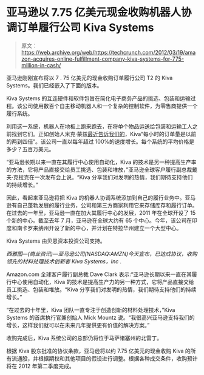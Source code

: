 # 亚马逊以 7.75 亿美元现金收购机器人协调订单履行公司 Kiva Systems

> 原文：<https://web.archive.org/web/https://techcrunch.com/2012/03/19/amazon-acquires-online-fulfillment-company-kiva-systems-for-775-million-in-cash/>

亚马逊刚刚宣布将以 7 . 75 亿美元的现金收购订单履行公司 T2 的 Kiva Systems。我们已经嵌入了下面的版本。

Kiva Systems 的互连硬件和软件包旨在简化电子商务产品的挑选、包装和运输过程。该公司使用数百个自主移动机器人和一个复杂的控制软件，为零售商提供一个履行系统。

利用这一系统，机器人在地板上跑来跑去，在将单个物品运送给包装和运输工人之前找到它们。正如创始人米克·蒙兹[最近告诉我们的](https://web.archive.org/web/20230407065809/https://techcrunch.com/2011/11/18/founder-stories-mick-mountz-kiva-systems-we-have-been-growing-at-over-100-a-year/)，Kiva“每小时的订单量是以前的两到四倍”。该公司一直以每年超过 100%的速度增长。每个系统的平均价格是多少？五百万美元。

“亚马逊长期以来一直在其履行中心使用自动化，Kiva 的技术是另一种提高生产率的方法，它将产品直接交给员工挑选、包装和堆放，”亚马逊全球客户履行副总裁戴夫·克拉克在一次发布会上说。“Kiva 分享我们对发明的热情，我们期待支持他们的持续增长。”

因此，看起来亚马逊将把 Kiva 的机器人协调系统添加到自己的履行业务中。亚马逊有自己蓬勃发展的履行业务，公司和第三方商家利用它来存储库存和履行订单。在过去的一年里，亚马逊一直在加大其履行中心的发展，2011 年在全球开设了 15 个新的中心。截至去年 7 月，亚马逊在全球大约有 65 个中心。今年，该公司在印度和南卡罗来纳州开设了新的中心，并计划在特拉华州建立一个大型中心。

Kiva Systems 由贝恩资本投资公司支持。

*西雅图—(商业资讯)—亚马逊公司(NASDAQ:AMZN)今天宣布，已达成协议，收购领先的材料处理技术创新者 Kiva Systems，Inc .*

Amazon.com 全球客户履行副总裁 Dave Clark 表示:“亚马逊长期以来一直在其履行中心使用自动化，Kiva 的技术是提高生产力的另一种方式，它将产品直接交给员工挑选、包装和堆放。“Kiva 分享我们对发明的热情，我们期待支持他们的持续增长。”

“在过去的十年里，Kiva 团队一直专注于创造创新的材料处理技术，”Kiva Systems 的首席执行官兼创始人 Mick Mountz 说。“我很高兴亚马逊支持我们的增长，这样我们就可以在未来几年提供更有价值的解决方案。”

收购完成后，Kiva 系统公司的总部仍将位于马萨诸塞州的北雷丁。

根据 Kiva 股东批准的协议条款，亚马逊将以约 7.75 亿美元的现金收购 Kiva 的所有流通股，并根据期权和其他项目的假设进行调整。根据各种成交条件，收购预计将在 2012 年第二季度完成。